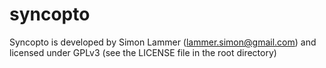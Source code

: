# syncopto

Syncopto is developed by Simon Lammer (lammer.simon@gmail.com) and licensed under GPLv3 (see the LICENSE file in the root directory)
